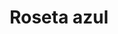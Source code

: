 ---
title: Roseta azul
date: 
draft: false

# descripcion
description : Conjunto de aros pasantes y dije de plata con cristal y marquesita.

materials: Plata 925

color: 

dimensions: Largo dije 3,00 x 1,80 cm. Largo aros 1,80cm

code: 06-18-1062

type: "Conjuntos"

categories: [destacados]

price: $19.940,00

price_eftvo: $16.950,00

# Images
# first image will be shown in the product page
images:
  # - image: "images/path_to_image"
  # La ubicacion de las imagenes es imagenes/Conjuntos/Conjuntos.Aros y Dije/06-18-1062-roseta-azul
  - image: "./images/conjuntos/aros_y_dije/06-18-1062-roseta-azul_a.jpg"
  - image: "./images/conjuntos/aros_y_dije/06-18-1062-roseta-azul_b.jpg"
---